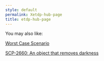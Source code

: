 ```yaml
---
style: default
permalink: Xetdp-hub-page
title: etdp-hub-page
---
```

You may also like:

[Worst Case Scenario](http://scp-wiki.net/worst-case-scenario)

[SCP-2660: An object that removes darkness](http://scp-wiki.net/scp-2660)
